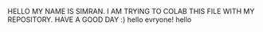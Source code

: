 HELLO MY NAME IS SIMRAN. I AM TRYING TO COLAB THIS FILE WITH MY REPOSITORY.
HAVE A GOOD DAY :)
hello evryone! hello